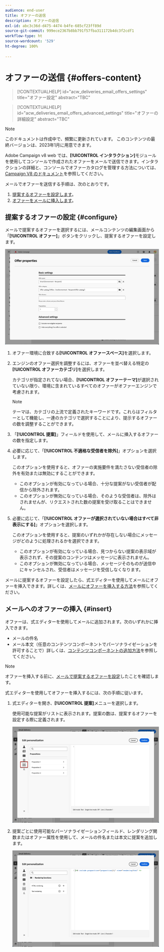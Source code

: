 ```yaml
---
audience: end-user
title: オファーの送信
description: オファーの送信
exl-id: abc3c36d-d475-4474-b4fe-685cf23ff89d
source-git-commit: 999ece2367b8bb791f57fba311172b4dc3f2cdf1
workflow-type: ht
source-wordcount: '529'
ht-degree: 100%

---
```


# オファーの送信 {#offers-content}

>[!CONTEXTUALHELP]
>id="acw_deliveries_email_offers_settings"
>title="オファー設定"
>abstract="TBC"

>[!CONTEXTUALHELP]
>id="acw_deliveries_email_offers_advanced_settings"
>title="オファーの詳細設定"
>abstract="TBC"

>[!NOTE]
>
>このドキュメントは作成中で、頻繁に更新されています。 このコンテンツの最終バージョンは、2023年1月に用意できます。

Adobe Campaign v8 web では、**[!UICONTROL インタラクション]**&#x200B;モジュールを使用してコンソールで作成されたオファーをメールで送信できます。インタラクションの詳細と、コンソールでオファーカタログを管理する方法については、[Campaign V8 のドキュメント](https://experienceleague.adobe.com/docs/campaign/campaign-v8/offers/interaction.html?lang=ja)を参照してください。

メールでオファーを送信する手順は、次のとおりです。

1. [提案するオファーを設定します](#configure)。
1. [オファーをメールに挿入します](#insert)。

## 提案するオファーの設定 {#configure}

メールで提案するオファーを選択するには、メールコンテンツの編集画面から「**[!UICONTROL オファー]**」ボタンをクリックし、提案するオファーを設定します。

![](assets/create-content-offers.png)

1. オファー環境に合致する&#x200B;**[!UICONTROL オファースペース]**&#x200B;を選択します。

1. エンジンのオファー選択を調整するには、オファーを並べ替える特定の&#x200B;**[!UICONTROL オファーカテゴリ]**&#x200B;を選択します。

   カテゴリが指定されてない場合、**[!UICONTROL オファーテーマ]**&#x200B;が選択されていない限り、環境に含まれているすべてのオファーがオファーエンジンで考慮されます。

   >[!NOTE]
   >
   >テーマは、カテゴリの上流で定義されたキーワードです。これらはフィルターとして機能し、一連のカテゴリで選択することにより、提示するオファーの数を調整することができます。

1. 「**[!UICONTROL 提案]**」フィールドを使用して、メールに挿入するオファーの数を指定します。

1. 必要に応じて、「**[!UICONTROL 不適格な受信者を除外]**」オプションを選択します。

   このオプションを使用すると、オファーの実施要件を満たさない受信者の除外を有効または無効にすることができます。

   * このオプションが有効になっている場合、十分な提案がない受信者が配信から除外されます。
   * このオプションが無効になっている場合、そのような受信者は、除外はされませんが、リクエストされた数の提案を受け取ることはできません。

1. 必要に応じて、「**[!UICONTROL オファーが選択されていない場合はすべて非表示にする]**」オプションを選択します。

   このオプションを使用すると、提案のいずれかが存在しない場合にメッセージがどのように処理されるかを選択できます。

   * このオプションが有効になっている場合、見つからない提案の表示域が表示されず、その提案のコンテンツはメッセージに表示されません。
   * このオプションが無効になっている場合、メッセージそのものが送信中にキャンセルされ、受信者はメッセージを受信しなくなります。

メールに提案するオファーを設定したら、式エディターを使用してメールにオファーを挿入できます。詳しくは、[メールにオファーを挿入する方法](#insert)を参照してください。

## メールへのオファーの挿入 {#insert}

オファーは、式エディターを使用してメールに追加されます。次のいずれかに挿入できます。

* メールの件名
*  メール本文（任意のコンテンツコンポーネントでパーソナライゼーションを許可することで）詳しくは、[コンテンツコンポーネントの追加方法](content-components.md)を参照してください。

>[!NOTE]
>
>オファーを挿入する前に、[メールで提案するオファーを設定](#configure)したことを確認します。

式エディターを使用してオファーを挿入するには、次の手順に従います。

1. 式エディターを開き、**[!UICONTROL 提案]**&#x200B;メニューを選択します。

   使用可能な提案がリストに表示されます。提案の数は、提案するオファーを設定する際に定義されます。

   ![](assets/offer-insertion.png)

1. 提案ごとに使用可能なパーソナライゼーションフィールド、レンダリング関数またはオファー属性を使用して、メールの件名または本文に提案を追加します。

   ![](assets/offer-inserted.png)
